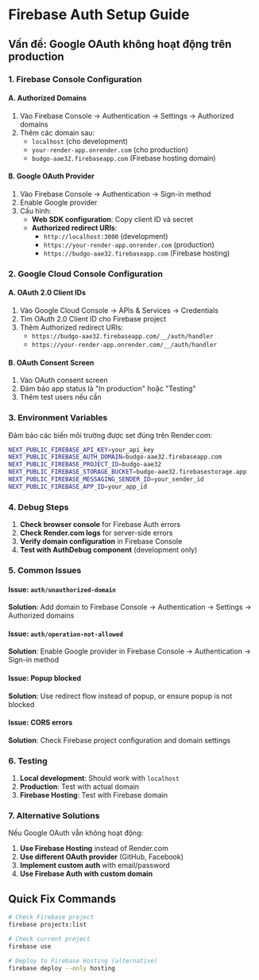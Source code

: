 # Firebase Auth Setup Guide

## Vấn đề: Google OAuth không hoạt động trên production

### 1. Firebase Console Configuration

#### A. Authorized Domains
1. Vào Firebase Console → Authentication → Settings → Authorized domains
2. Thêm các domain sau:
   - `localhost` (cho development)
   - `your-render-app.onrender.com` (cho production)
   - `budgo-aae32.firebaseapp.com` (Firebase hosting domain)

#### B. Google OAuth Provider
1. Vào Firebase Console → Authentication → Sign-in method
2. Enable Google provider
3. Cấu hình:
   - **Web SDK configuration**: Copy client ID và secret
   - **Authorized redirect URIs**: 
     - `http://localhost:3000` (development)
     - `https://your-render-app.onrender.com` (production)
     - `https://budgo-aae32.firebaseapp.com` (Firebase hosting)

### 2. Google Cloud Console Configuration

#### A. OAuth 2.0 Client IDs
1. Vào Google Cloud Console → APIs & Services → Credentials
2. Tìm OAuth 2.0 Client ID cho Firebase project
3. Thêm Authorized redirect URIs:
   - `https://budgo-aae32.firebaseapp.com/__/auth/handler`
   - `https://your-render-app.onrender.com/__/auth/handler`

#### B. OAuth Consent Screen
1. Vào OAuth consent screen
2. Đảm bảo app status là "In production" hoặc "Testing"
3. Thêm test users nếu cần

### 3. Environment Variables

Đảm bảo các biến môi trường được set đúng trên Render.com:

```bash
NEXT_PUBLIC_FIREBASE_API_KEY=your_api_key
NEXT_PUBLIC_FIREBASE_AUTH_DOMAIN=budgo-aae32.firebaseapp.com
NEXT_PUBLIC_FIREBASE_PROJECT_ID=budgo-aae32
NEXT_PUBLIC_FIREBASE_STORAGE_BUCKET=budgo-aae32.firebasestorage.app
NEXT_PUBLIC_FIREBASE_MESSAGING_SENDER_ID=your_sender_id
NEXT_PUBLIC_FIREBASE_APP_ID=your_app_id
```

### 4. Debug Steps

1. **Check browser console** for Firebase Auth errors
2. **Check Render.com logs** for server-side errors
3. **Verify domain configuration** in Firebase Console
4. **Test with AuthDebug component** (development only)

### 5. Common Issues

#### Issue: `auth/unauthorized-domain`
**Solution**: Add domain to Firebase Console → Authentication → Settings → Authorized domains

#### Issue: `auth/operation-not-allowed`
**Solution**: Enable Google provider in Firebase Console → Authentication → Sign-in method

#### Issue: Popup blocked
**Solution**: Use redirect flow instead of popup, or ensure popup is not blocked

#### Issue: CORS errors
**Solution**: Check Firebase project configuration and domain settings

### 6. Testing

1. **Local development**: Should work with `localhost`
2. **Production**: Test with actual domain
3. **Firebase Hosting**: Test with Firebase domain

### 7. Alternative Solutions

Nếu Google OAuth vẫn không hoạt động:

1. **Use Firebase Hosting** instead of Render.com
2. **Use different OAuth provider** (GitHub, Facebook)
3. **Implement custom auth** with email/password
4. **Use Firebase Auth with custom domain**

## Quick Fix Commands

```bash
# Check Firebase project
firebase projects:list

# Check current project
firebase use

# Deploy to Firebase Hosting (alternative)
firebase deploy --only hosting
```
